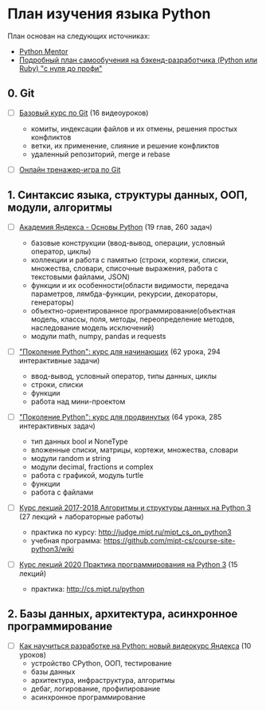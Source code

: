 # План изучения языка Python

План основан на следующих источниках:
- [Python Mentor](https://pymentor.org/)
- [Подробный план самообучения на бэкенд-разработчика (Python или Ruby) "c нуля до профи"⁠⁠](https://pikabu.ru/story/podrobnyiy_plan_samoobucheniya_na_byekendrazrabotchika_python_ili_ruby_c_nulya_do_profi_9000782)


## 0. Git

- [ ] [Базовый курс по Git](https://youtube.com/playlist?list=PLIU76b8Cjem5B3sufBJ_KFTpKkMEvaTQR) (16 видеоуроков)  
   - комиты, индексации файлов и их отмены, решения простых конфликтов
   - ветки, их применение, слияние и решение конфликтов
   - удаленный репозиторий, merge и rebase

- [ ] [Онлайн тренажер-игра по Git](https://learngitbranching.js.org/)


## 1. Синтаксис языка, структуры данных, ООП, модули, алгоритмы

- [ ] [Академия Яндекса - Основы Python](https://academy.yandex.ru/handbook/python/) (19 глав, 260 задач)
   - базовые конструкции (ввод-вывод, операции, условный оператор, циклы)
   - коллекции и работа с памятью (строки, кортежи, списки, множества, словари, списочные выражения, работа с текстовыми файлами, JSON)
   - функции и их особенности(области видимости, передача параметров, лямбда-функции, рекурсии, декораторы, генераторы)
   - объектно-ориентированное программирование(объектная модель, классы, поля, методы, переопределение методов, наследование модель исключений)
   - модули math, numpy, pandas и requests
   
- [ ] ["Поколение Python": курс для начинающих](https://stepik.org/course/58852/promo) (62 урока, 294 интерактивные задачи)
   - ввод-вывод, условный оператор, типы данных, циклы
   - строки, списки
   - функции
   - работа над мини-проектом

- [ ] ["Поколение Python": курс для продвинутых](https://stepik.org/course/68343/promo) (64 урока, 285 интерактивных задач)
   - тип данных bool и NoneType
   - вложенные списки, матрицы, кортежи, множества, словари
   - модули random и string
   - модули decimal, fractions и complex
   - работа с графикой, модуль turtle
   - функции
   - работа с файлами

- [ ] [Курс лекций 2017-2018 Алгоритмы и структуры данных на Python 3](https://youtube.com/playlist?list=PLRDzFCPr95fK7tr47883DFUbm4GeOjjc0) (27 лекций + лабораторные работы)
   - практика по курсу: http://judge.mipt.ru/mipt_cs_on_python3  
   - учебная программа: https://github.com/mipt-cs/course-site-python3/wiki  

- [ ] [Курс лекций 2020 Практика программирования на Python 3](https://www.youtube.com/playlist?list=PLRDzFCPr95fIDJUvFxvzWxg-V9BmZlMMe) (15 лекций)
   - практика: http://cs.mipt.ru/python


## 2. Базы данных, архитектура, асинхронное программирование

- [ ] [Как научиться разработке на Python: новый видеокурс Яндекса](https://habr.com/ru/companies/yandex/articles/498856/) (10 уроков)
   - устройство CPython, ООП, тестирование
   - базы данных
   - архитектура, инфраструктура, алгоритмы
   - дебаг, логирование, профилирование 
   - асинхронное программирование 
